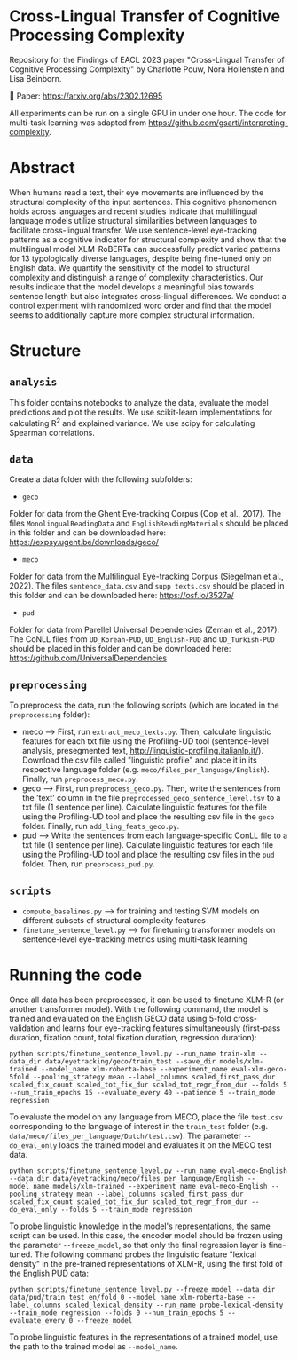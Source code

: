 # Cross-Lingual Transfer of Cognitive Processing Complexity
Repository for the Findings of EACL 2023 paper "Cross-Lingual Transfer of Cognitive Processing Complexity" by Charlotte Pouw, Nora Hollenstein and Lisa Beinborn.

:page_with_curl: Paper: https://arxiv.org/abs/2302.12695

All experiments can be run on a single GPU in under one hour. The code for multi-task learning was adapted from https://github.com/gsarti/interpreting-complexity.

# Abstract
When humans read a text, their eye movements are influenced by the structural complexity of the input sentences. This cognitive phenomenon holds across languages and recent studies indicate that multilingual language models utilize structural similarities between languages to facilitate cross-lingual transfer. We use sentence-level eye-tracking patterns as a cognitive indicator for structural complexity and show that the multilingual model XLM-RoBERTa can successfully predict varied patterns for 13 typologically diverse languages, despite being fine-tuned only on English data. We quantify the sensitivity of the model to structural complexity and distinguish a range of complexity characteristics. Our results indicate that the model develops a meaningful bias towards sentence length but also integrates cross-lingual differences. We conduct a control experiment with randomized word order and find that the model seems to additionally capture more complex structural information. 

# Structure

## `analysis`
This folder contains notebooks to analyze the data, evaluate the model predictions and plot the results. We use scikit-learn implementations for calculating R<sup>2</sup> and explained variance. We use scipy for calculating Spearman correlations.

## `data`
Create a data folder with the following subfolders:
- `geco`

Folder for data from the Ghent Eye-tracking Corpus (Cop et al., 2017). The files `MonolingualReadingData` and `EnglishReadingMaterials` should be placed in this folder and can be downloaded here: https://expsy.ugent.be/downloads/geco/

- `meco`

Folder for data from the Multilingual Eye-tracking Corpus (Siegelman et al., 2022). The files `sentence_data.csv` and `supp texts.csv` should be placed in this folder and can be downloaded here: https://osf.io/3527a/

- `pud`

Folder for data from Parellel Universal Dependencies (Zeman et al., 2017). The CoNLL files from `UD_Korean-PUD`, `UD_English-PUD` and `UD_Turkish-PUD` should be placed in this folder and can be downloaded here: https://github.com/UniversalDependencies

## `preprocessing`

To preprocess the data, run the following scripts (which are located in the `preprocessing` folder):

- meco --> First, run `extract_meco_texts.py`. Then, calculate linguistic features for each txt file using the Profiling-UD tool (sentence-level analysis, presegmented text, http://linguistic-profiling.italianlp.it/). Download the csv file called "linguistic profile" and place it in its respective language folder (e.g. `meco/files_per_language/English`). Finally, run `preprocess_meco.py`.
- geco --> First, run `preprocess_geco.py`. Then, write the sentences from the 'text' column in the file `preprocessed_geco_sentence_level.tsv` to a txt file (1 sentence per line). Calculate linguistic features for the file using the Profiling-UD tool and place the resulting csv file in the `geco` folder. Finally, run `add_ling_feats_geco.py`.
- pud --> Write the sentences from each language-specific ConLL file to a txt file (1 sentence per line). Calculate linguistic features for each file using the Profiling-UD tool and place the resulting csv files in the `pud` folder. Then, run `preprocess_pud.py`.

## `scripts`

- `compute_baselines.py` --> for training and testing SVM models on different subsets of structural complexity features
- `finetune_sentence_level.py` --> for finetuning transformer models on sentence-level eye-tracking metrics using multi-task learning

# Running the code

Once all data has been preprocessed, it can be used to finetune XLM-R (or another transformer model). With the following command, the model is trained and evaluated on the English GECO data using 5-fold cross-validation and learns four eye-tracking features simultaneously (first-pass duration, fixation count, total fixation duration, regression duration):

```
python scripts/finetune_sentence_level.py --run_name train-xlm --data_dir data/eyetracking/geco/train_test --save_dir models/xlm-trained --model_name xlm-roberta-base --experiment_name eval-xlm-geco-5fold --pooling_strategy mean --label_columns scaled_first_pass_dur scaled_fix_count scaled_tot_fix_dur scaled_tot_regr_from_dur --folds 5 --num_train_epochs 15 --evaluate_every 40 --patience 5 --train_mode regression
```
To evaluate the model on any language from MECO, place the file `test.csv` corresponding to the language of interest in the `train_test` folder (e.g. `data/meco/files_per_language/Dutch/test.csv`). The parameter `--do_eval_only` loads the trained model and evaluates it on the MECO test data.
```
python scripts/finetune_sentence_level.py --run_name eval-meco-English --data_dir data/eyetracking/meco/files_per_language/English --model_name models/xlm-trained --experiment_name eval-meco-English --pooling_strategy mean --label_columns scaled_first_pass_dur scaled_fix_count scaled_tot_fix_dur scaled_tot_regr_from_dur --do_eval_only --folds 5 --train_mode regression
```
To probe linguistic knowledge in the model's representations, the same script can be used. In this case, the encoder model should be frozen using the parameter `--freeze_model`, so that only the final regression layer is fine-tuned. The following command probes the linguistic feature "lexical density" in the pre-trained representations of XLM-R, using the first fold of the English PUD data:
```
python scripts/finetune_sentence_level.py --freeze_model --data_dir data/pud/train_test_en/fold_0 --model_name xlm-roberta-base --label_columns scaled_lexical_density --run_name probe-lexical-density --train_mode regression --folds 0 --num_train_epochs 5 --evaluate_every 0 --freeze_model
```
To probe linguistic features in the representations of a trained model, use the path to the trained model as `--model_name`.
